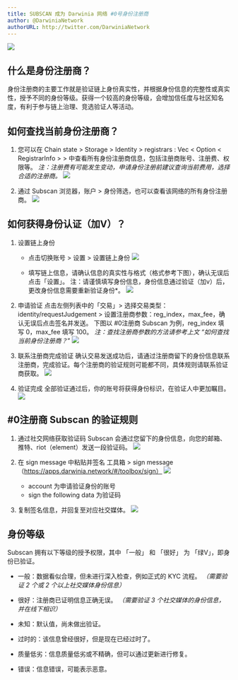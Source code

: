 ```yaml
---
title: SUBSCAN 成为 Darwinia 网络 #0号身份注册商
author: @DarwiniaNetwork
authorURL: http://twitter.com/DarwiniaNetwork
---
```


![](assets/2020-10-21-SUBSCAN-became-the-#0-registrar-of-Darwinia-Network-1.jpg)

## 什么是身份注册商？
身份注册商的主要工作就是验证链上身份真实性，并根据身份信息的完整性或真实性，授予不同的身份等级。获得一个较高的身份等级，会增加信任度与社区知名度，有利于参与链上治理、竞选验证人等活动。


## 如何查找当前身份注册商？
1. 您可以在 Chain state > Storage > Identity > registrars : Vec < Option < RegistrarInfo > > 中查看所有身份注册商信息，包括注册商账号、注册费、权限等。
   *注：注册费有可能发生变动，申请身份注册前建议查询当前费用，选择合适的注册商。*
   ![](assets/2020-10-21-SUBSCAN-became-the-#0-registrar-of-Darwinia-Network-2.png)


2. 通过 Subscan 浏览器，账户 > 身份筛选，也可以查看该网络的所有身份注册商。
![](assets/2020-10-21-SUBSCAN-became-the-#0-registrar-of-Darwinia-Network-3.png)


## 如何获得身份认证（加V）？
1. 设置链上身份
   * 点击切换账号 > 设置 > 设置链上身份
     ![](assets/2020-10-21-SUBSCAN-became-the-#0-registrar-of-Darwinia-Network-4.png)

   * 填写链上信息，请确认信息的真实性与格式（格式参考下图），确认无误后点击「设置」。
     注：请谨慎填写身份信息，身份信息通过验证（加v）后，更改身份信息需要重新验证身份*。
     ![](assets/2020-10-21-SUBSCAN-became-the-#0-registrar-of-Darwinia-Network-5.png)


2. 申请验证
   点击左侧列表中的「交易」> 选择交易类型：identity/requestJudgement > 设置注册商参数：reg_index，max_fee，确认无误后点击签名并发送。
   下图以 #0注册商 Subscan 为例，reg_index 填写 0，max_fee 填写 100。
   *注：查找注册商参数的方法请参考上文 “如何查找当前身份注册商？*”
   ![](assets/2020-10-21-SUBSCAN-became-the-#0-registrar-of-Darwinia-Network-6.png)


3. 联系注册商完成验证
   确认交易发送成功后，请通过注册商留下的身份信息联系注册商，完成验证。每个注册商的验证规则可能都不同，具体规则请联系验证商获取。
   ![](assets/2020-10-21-SUBSCAN-became-the-#0-registrar-of-Darwinia-Network-7.png)


4. 验证完成
   全部验证通过后，你的账号将获得身份标识，在验证人中更加瞩目。
   ![](assets/2020-10-21-SUBSCAN-became-the-#0-registrar-of-Darwinia-Network-8.png)


## #0注册商 Subscan 的验证规则
1. 通过社交网络获取验证码
   Subscan 会通过您留下的身份信息，向您的邮箱、推特、riot（element）发送一段验证码。
   ![](assets/2020-10-21-SUBSCAN-became-the-#0-registrar-of-Darwinia-Network-9.png)


2. 在 sign message 中粘贴并签名
   工具箱 > sign message（https://apps.darwinia.network/#/toolbox/sign）
   ![](assets/2020-10-21-SUBSCAN-became-the-#0-registrar-of-Darwinia-Network-10.png)
    * account 为申请验证身份的账号
	* sign the following data 为验证码


3. 复制签名信息，并回复至对应社交媒体。
   ![](assets/2020-10-21-SUBSCAN-became-the-#0-registrar-of-Darwinia-Network-11.png)


## 身份等级
Subscan 拥有以下等级的授予权限，其中 「一般」 和 「很好」 为 「绿V」，即身份已验证。
* 一般：数据看似合理，但未进行深入检查，例如正式的 KYC 流程。
  *（需要验证 2 个或 2 个以上社交媒体身份信息）*

* 很好：注册商已证明信息正确无误。
  *（需要验证 3 个社交媒体的身份信息，并在线下相识）*

* 未知：默认值，尚未做出验证。
  
* 过时的：该信息曾经很好，但是现在已经过时了。
  
* 质量低劣：信息质量低劣或不精确，但可以通过更新进行修复。
  
* 错误：信息错误，可能表示恶意。


   